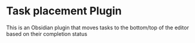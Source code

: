 # Task placement Plugin

This is an Obsidian plugin that moves tasks to the bottom/top of the editor based on their completion status
